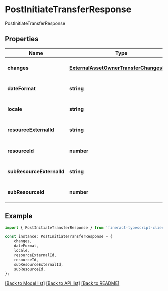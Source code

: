 # PostInitiateTransferResponse

PostInitiateTransferResponse

## Properties

Name | Type | Description | Notes
------------ | ------------- | ------------- | -------------
**changes** | [**ExternalAssetOwnerTransferChangesData**](ExternalAssetOwnerTransferChangesData.md) |  | [optional] [default to undefined]
**dateFormat** | **string** |  | [optional] [default to undefined]
**locale** | **string** |  | [optional] [default to undefined]
**resourceExternalId** | **string** | transfer external ID | [optional] [default to undefined]
**resourceId** | **number** | transfer ID | [optional] [default to undefined]
**subResourceExternalId** | **string** | loan external ID | [optional] [default to undefined]
**subResourceId** | **number** | loan ID | [optional] [default to undefined]

## Example

```typescript
import { PostInitiateTransferResponse } from 'fineract-typescript-client';

const instance: PostInitiateTransferResponse = {
    changes,
    dateFormat,
    locale,
    resourceExternalId,
    resourceId,
    subResourceExternalId,
    subResourceId,
};
```

[[Back to Model list]](../README.md#documentation-for-models) [[Back to API list]](../README.md#documentation-for-api-endpoints) [[Back to README]](../README.md)
